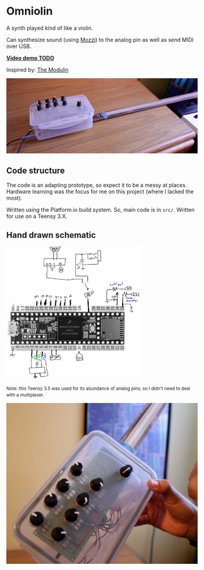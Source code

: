 # Omniolin

A synth played kind of like a violin.

Can synthesize sound (using [Mozzi](https://sensorium.github.io/Mozzi/)) to the analog pin as well as send MIDI over USB.

**[Video demo TODO](#TODO)**

Inspired by: [The Modulin](https://www.youtube.com/watch?v=MUdWeBYe3GY)

![Omniolin on table](img/omniolin-image1.jpg)

## Code structure

The code is an adapting prototype, so expect it to be a messy at places. Hardware learning was the focus for me on this project (where I lacked the most).

Written using the Platform.io build system. So, main code is in `src/`. Written for use on a Teensy 3.X.

## Hand drawn schematic

<img src="img/hand-schematic.png" style="width:70%">

<small>Note: this Teensy 3.5 was used for its abundance of analog pins, so I didn't need to deal with a multiplexer.</small>

![Omniolin close up](img/omniolin-image2.jpg)
